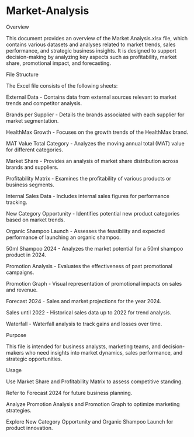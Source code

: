 # Market-Analysis
Overview

This document provides an overview of the Market Analysis.xlsx file, which contains various datasets and analyses related to market trends, sales performance, and strategic business insights. It is designed to support decision-making by analyzing key aspects such as profitability, market share, promotional impact, and forecasting.

File Structure

The Excel file consists of the following sheets:

External Data - Contains data from external sources relevant to market trends and competitor analysis.

Brands per Supplier - Details the brands associated with each supplier for market segmentation.

HealthMax Growth - Focuses on the growth trends of the HealthMax brand.

MAT Value Total Category - Analyzes the moving annual total (MAT) value for different categories.

Market Share - Provides an analysis of market share distribution across brands and suppliers.

Profitability Matrix - Examines the profitability of various products or business segments.

Internal Sales Data - Includes internal sales figures for performance tracking.

New Category Opportunity - Identifies potential new product categories based on market trends.

Organic Shampoo Launch - Assesses the feasibility and expected performance of launching an organic shampoo.

50ml Shampoo 2024 - Analyzes the market potential for a 50ml shampoo product in 2024.

Promotion Analysis - Evaluates the effectiveness of past promotional campaigns.

Promotion Graph - Visual representation of promotional impacts on sales and revenue.

Forecast 2024 - Sales and market projections for the year 2024.

Sales until 2022 - Historical sales data up to 2022 for trend analysis.

Waterfall - Waterfall analysis to track gains and losses over time.

Purpose

This file is intended for business analysts, marketing teams, and decision-makers who need insights into market dynamics, sales performance, and strategic opportunities.

Usage

Use Market Share and Profitability Matrix to assess competitive standing.

Refer to Forecast 2024 for future business planning.

Analyze Promotion Analysis and Promotion Graph to optimize marketing strategies.

Explore New Category Opportunity and Organic Shampoo Launch for product innovation.
